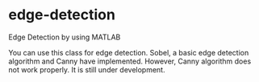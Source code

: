 # edge-detection
Edge Detection by using MATLAB

You can use this class for edge detection. Sobel, a basic edge detection algorithm and Canny have implemented.
However, Canny algorithm does not work properly. It is still under development.
